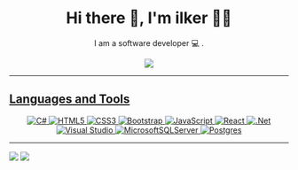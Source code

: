 <h1 align='center'> Hi there 👋, I'm ilker 👨‍💻 </h1>

<p align='center'>
   I am a software developer 💻 .
</p>

<p align='center'>
<a href="https://www.linkedin.com/in/ilker-do%C4%9Fan-255baa177/"><img src="https://img.shields.io/badge/linkedin-%230077B5.svg?&style=for-the-badge&logo=linkedin&logoColor=white"/>
</p>
   
<hr>

<h2>Languages and Tools</h2>
<p align='center'>
<img alt="C#" src="https://img.shields.io/badge/c%23-%23239120.svg?style=for-the-badge&logo=c-sharp&logoColor=white"/>
<img alt="HTML5" src="https://img.shields.io/badge/html5-%23E34F26.svg?style=for-the-badge&logo=html5&logoColor=white"/>
<img alt="CSS3" src="https://img.shields.io/badge/css3-%231572B6.svg?style=for-the-badge&logo=css3&logoColor=white"/>
<img alt="Bootstrap" src="https://img.shields.io/badge/bootstrap-%23563D7C.svg?style=for-the-badge&logo=bootstrap&logoColor=white"/>
<img alt="JavaScript" src="https://img.shields.io/badge/javascript-%23323330.svg?style=for-the-badge&logo=javascript&logoColor=%23F7DF1E"/>
<img alt="React" src="https://img.shields.io/badge/react-%2320232a.svg?style=for-the-badge&logo=react&logoColor=%2361DAFB"/>
<img alt=".Net" src="https://img.shields.io/badge/.NET-5C2D91?style=for-the-badge&logo=.net&logoColor=white"/>
<img alt="Visual Studio" src="https://img.shields.io/badge/VisualStudio-5C2D91.svg?style=for-the-badge&logo=visual-studio&logoColor=white"/>
<img alt="MicrosoftSQLServer" src="https://img.shields.io/badge/Microsoft_SQL_Server-CC2927?style=for-the-badge&logo=microsoft-sql-server&logoColor=white"/>
<img alt="Postgres" src="https://img.shields.io/badge/postgres-%23316192.svg?style=for-the-badge&logo=postgresql&logoColor=white"/>
</p>

<hr>
   
<a href="https://github.com/ilkerdogann"><img align="center" src="https://github-readme-stats.vercel.app/api?username=ilkerdogann&show_icons=true&bg_color=0d1117&text_color=bdc3c7&title_color=f1c40f&icon_color=f1c40f&hide_border=true" /></a>
<a href="https://github.com/ilkerdogann"><img align="center" src="https://github-readme-stats.vercel.app/api/top-langs/?username=ilkerdogann&bg_color=0d1117&text_color=bdc3c7&title_color=f1c40f&hide_border=true&layout=compact&langs_count=10" /></a>

